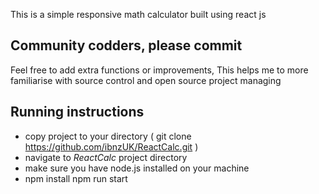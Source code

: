 This is a simple responsive math calculator built using react js

## Community codders, please commit

Feel free to add extra functions or improvements, This helps me to more familiarise with source control and open source project managing




## Running instructions

* copy project to your directory ( git clone https://github.com/ibnzUK/ReactCalc.git )
* navigate to _ReactCalc_ project directory
* make sure you have node.js installed on your machine
* npm install
npm run start